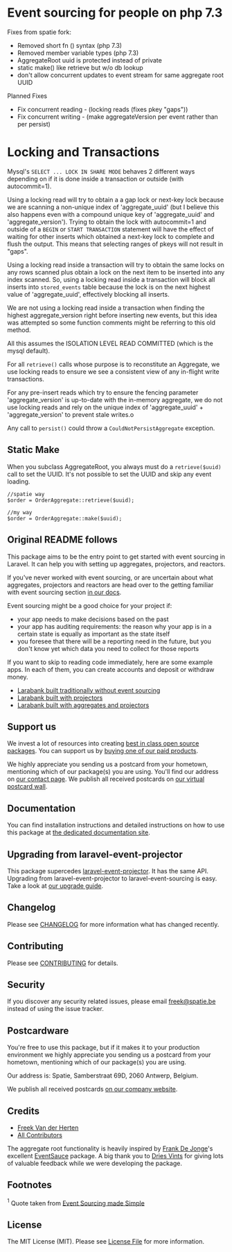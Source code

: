 # Event sourcing for people on php 7.3

Fixes from spatie fork:
* Removed short fn () syntax (php 7.3)
* Removed member variable types (php 7.3)
* AggregateRoot uuid is protected instead of private
* static make() like retrieve but w/o db lookup
* don't allow concurrent updates to event stream for same aggregate root UUID

Planned Fixes
* Fix concurrent reading - (locking reads (fixes pkey "gaps"))
* Fix concurrent writing - (make aggregateVersion per event rather than per persist)


# Locking and Transactions

Mysql's `SELECT ... LOCK IN SHARE MODE` behaves 2 different ways depending on if it is done inside a transaction or outside (with autocommit=1).

Using a locking read will try to obtain a a gap lock or next-key lock because we are scanning a non-unique index of 'aggregate\_uuid' (but I believe this also happens even with a compound unique key of 'aggregate\_uuid' and 'aggregate\_version').  Trying to obtain the lock with autocommit=1 and outside of a `BEGIN` or `START TRANSACTION` statement will have the effect of waiting for other inserts which obtained a next-key lock to complete and flush the output.  This means that selecting ranges of pkeys will not result in "gaps".

Using a locking read inside a transaction will try to obtain the same locks on any rows scanned plus obtain a lock on the next item to be inserted into any index scanned.  So, using a locking read inside a transaction will block all inserts into `stored_events` table because the lock is on the next highest value of 'aggregate\_uuid', effectively blocking all inserts.

We are not using a locking read inside a transaction when finding the highest aggregate\_version right before inserting new events, but this idea was attempted so some function comments might be referring to this old method.

All this assumes the ISOLATION LEVEL READ COMMITTED (which is the mysql default).

For all `retrieve()` calls whose purpose is to reconstitute an Aggregate, we use locking reads to ensure we see a consistent view of any in-flight write transactions.

For any pre-insert reads which try to ensure the fencing parameter 'aggregate\_version' is up-to-date with the in-memory aggregate, we do not use locking reads and rely on the unique index of 'aggregate\_uuid' + 'aggregate\_version' to prevent stale writes.o

Any call to `persist()` could throw a `CouldNotPersistAggregate` exception.


## Static Make
When you subclass AggregateRoot, you always must do a `retrieve($uuid)` call to set the UUID.  It's not possible to set the UUID and skip any event loading.

```
//spatie way
$order = OrderAggregate::retrieve($uuid);

//my way
$order = OrderAggregate::make($uuid);
```

## Original README follows

This package aims to be the entry point to get started with event sourcing in Laravel. It can help you with setting up aggregates, projectors, and reactors. 

If you've never worked with event sourcing, or are uncertain about what aggregates, projectors and reactors are head over to the getting familiar with event sourcing section [in our docs](https://docs.spatie.be/laravel-event-sourcing/v1/getting-familiar-with-event-sourcing/introduction).

Event sourcing might be a good choice for your project if:

- your app needs to make decisions based on the past
- your app has auditing requirements: the reason why your app is in a certain state is equally as important as the state itself
- you foresee that there will be a reporting need in the future, but you don't know yet which data you need to collect for those reports

If you want to skip to reading code immediately, here are some example apps. In each of them, you can create accounts and deposit or withdraw money. 

- [Larabank built traditionally without event sourcing](https://github.com/spatie/larabank-traditional)
- [Larabank built with projectors](https://github.com/spatie/larabank-event-projector)
- [Larabank built with aggregates and projectors](https://github.com/spatie/larabank-event-projector-aggregates)

## Support us

We invest a lot of resources into creating [best in class open source packages](https://spatie.be/open-source). You can support us by [buying one of our paid products](https://spatie.be/open-source/support-us). 

We highly appreciate you sending us a postcard from your hometown, mentioning which of our package(s) you are using. You'll find our address on [our contact page](https://spatie.be/about-us). We publish all received postcards on [our virtual postcard wall](https://spatie.be/open-source/postcards).

## Documentation

You can find installation instructions and detailed instructions on how to use this package at [the dedicated documentation site](https://docs.spatie.be/laravel-event-sourcing/v1/introduction/).

## Upgrading from laravel-event-projector

This package supercedes [laravel-event-projector](https://github.com/spatie/laravel-event-projector). It has the same API. Upgrading from laravel-event-projector to laravel-event-sourcing is easy. Take a look at [our upgrade guide](UPGRADING.md).

## Changelog

Please see [CHANGELOG](CHANGELOG.md) for more information what has changed recently.

## Contributing

Please see [CONTRIBUTING](CONTRIBUTING.md) for details.

## Security

If you discover any security related issues, please email freek@spatie.be instead of using the issue tracker.

## Postcardware

You're free to use this package, but if it makes it to your production environment we highly appreciate you sending us a postcard from your hometown, mentioning which of our package(s) you are using.

Our address is: Spatie, Samberstraat 69D, 2060 Antwerp, Belgium.

We publish all received postcards [on our company website](https://spatie.be/en/opensource/postcards).

## Credits

- [Freek Van der Herten](https://github.com/freekmurze)
- [All Contributors](../../contributors)

The aggregate root functionality is heavily inspired by [Frank De Jonge](https://twitter.com/frankdejonge)'s excellent [EventSauce](https://eventsauce.io/) package. A big thank you to [Dries Vints](https://github.com/driesvints) for giving lots of valuable feedback while we were developing the package. 

## Footnotes

<a name="footnote1"><sup>1</sup></a> Quote taken from [Event Sourcing made Simple](https://kickstarter.engineering/event-sourcing-made-simple-4a2625113224)

## License

The MIT License (MIT). Please see [License File](LICENSE.md) for more information.
